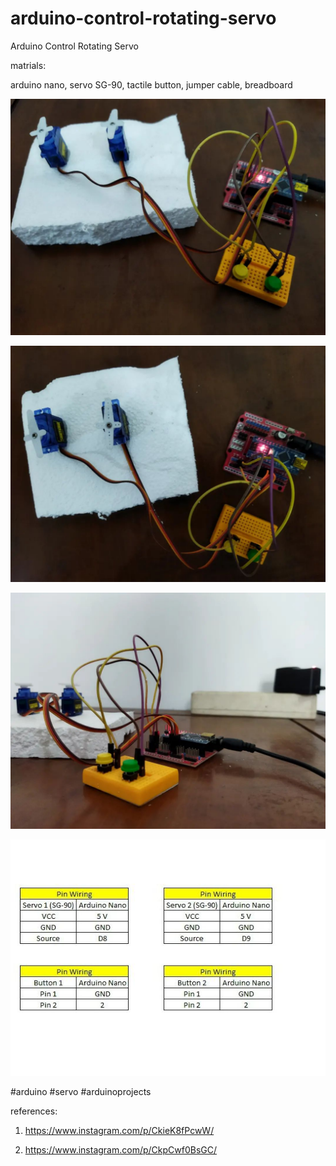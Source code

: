 # arduino-control-rotating-servo
Arduino Control Rotating Servo

matrials:

arduino nano, servo SG-90, tactile button, jumper cable, breadboard

![alt text](https://github.com/jenizar/arduino-control-rotating-servo/blob/main/screenshot/image1.jpg)

![alt text](https://github.com/jenizar/arduino-control-rotating-servo/blob/main/screenshot/image2.jpg)

![alt text](https://github.com/jenizar/arduino-control-rotating-servo/blob/main/screenshot/image3.jpg)

![alt text](https://github.com/jenizar/arduino-control-rotating-servo/blob/main/screenshot/image4.jpg)

#arduino #servo #arduinoprojects

references: 

1. https://www.instagram.com/p/CkieK8fPcwW/

2. https://www.instagram.com/p/CkpCwf0BsGC/
